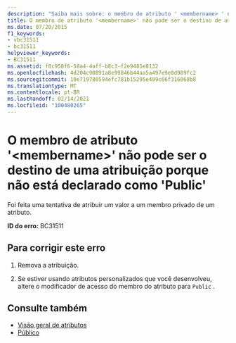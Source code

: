 ```yaml
---
description: "Saiba mais sobre: o membro de atributo ' <membername> ' não pode ser o destino de uma atribuição porque não está declarado como ' Public"
title: O membro de atributo '<membername>' não pode ser o destino de uma atribuição porque não está declarado como 'Public'
ms.date: 07/20/2015
f1_keywords:
- vbc31511
- bc31511
helpviewer_keywords:
- BC31511
ms.assetid: f8c958f6-58a4-4aff-b8c3-f2e9481e8132
ms.openlocfilehash: 4d204c90891a8e99846b44aa5a497e9e8d989fc2
ms.sourcegitcommit: 10e719780594efc781b15295e499c66f316068b8
ms.translationtype: MT
ms.contentlocale: pt-BR
ms.lasthandoff: 02/14/2021
ms.locfileid: "100480265"
---
```

# <a name="attribute-member-membername-cannot-be-the-target-of-an-assignment-because-it-is-not-declared-public"></a>O membro de atributo '\<membername>' não pode ser o destino de uma atribuição porque não está declarado como 'Public'

Foi feita uma tentativa de atribuir um valor a um membro privado de um atributo.  
  
 **ID do erro:** BC31511  
  
## <a name="to-correct-this-error"></a>Para corrigir este erro  
  
1. Remova a atribuição.  
  
2. Se estiver usando atributos personalizados que você desenvolveu, altere o modificador de acesso do membro do atributo para `Public` .  
  
## <a name="see-also"></a>Consulte também

- [Visão geral de atributos](../programming-guide/concepts/attributes/index.md)
- [Público](../language-reference/modifiers/public.md)
